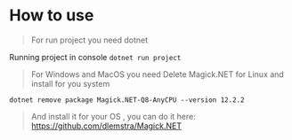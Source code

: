 # How to use

> For run project you need dotnet 

  Running project in console
```dotnet run project```

> For Windows and MacOS you need
  Delete Magick.NET for Linux and install for you system

  ```dotnet remove package Magick.NET-Q8-AnyCPU --version 12.2.2```

  > And install it for your OS , you can do it here:
  https://github.com/dlemstra/Magick.NET
